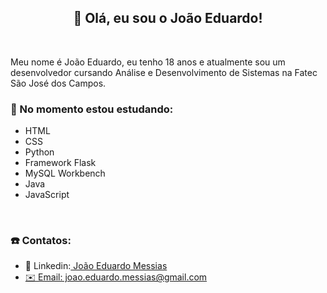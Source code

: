 <h2 align= "center">👋 Olá, eu sou o João Eduardo! </h2>
<br>

<p>Meu nome é João Eduardo, eu tenho 18 anos e atualmente sou um desenvolvedor cursando Análise e Desenvolvimento de Sistemas na Fatec São José dos Campos.</p>
<h3>📒 No momento estou estudando:</h3>
<ul>
  <li>HTML</li>
  <li>CSS</li>
  <li>Python</li>
  <li>Framework Flask</li>
  <li>MySQL Workbench</li>
  <li>Java</li>
  <li>JavaScript</li>
</ul>
<br>

<h3>☎️ Contatos:</h3>
<ul>
  <li>📄 Linkedin:<a href="https://www.linkedin.com/in/joão-eduardo-messias-a3019125b/""> João Eduardo Messias</li>
  <li>✉️ Email: joao.eduardo.messias@gmail.com</li>
</ul>
